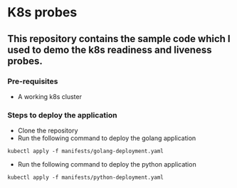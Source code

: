 # K8s probes
## This repository contains the sample code which I used to demo the k8s readiness and liveness probes.

### Pre-requisites
- A working k8s cluster

### Steps to deploy the application
- Clone the repository
- Run the following command to deploy the golang application
```
kubectl apply -f manifests/golang-deployment.yaml
```
- Run the following command to deploy the python application
```
kubectl apply -f manifests/python-deployment.yaml
```